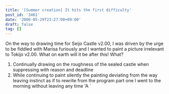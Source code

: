 ```yaml
---
title: '[Summer creation] It hits the first difficulty'
post_id: '3461'
date: '2006-05-29T23:27:00+09:00'
draft: false
tag: []
---
```


On the way to drawing time for Seijo Castle v2.00, I was driven by the urge to be fiddled with Marisa furiously and I wanted to paint a picture irrelevant to Tokijo v2.00. What on earth will it be after this! What?

1.  Continually drawing on the roughness of the sealed castle when suppressing with reason and deadline
2.  While continuing to paint silently the painting deviating from the way leaving instinct as if to rewrite from the program part one I went to the morning without leaving any time 'A `